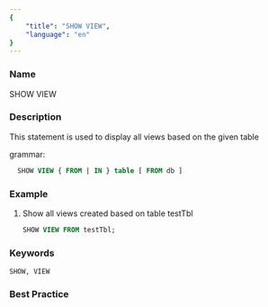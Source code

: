 ```yaml
---
{
    "title": "SHOW VIEW",
    "language": "en"
}
---
```


<!--
Licensed to the Apache Software Foundation (ASF) under one
or more contributor license agreements.  See the NOTICE file
distributed with this work for additional information
regarding copyright ownership.  The ASF licenses this file
to you under the Apache License, Version 2.0 (the
"License"); you may not use this file except in compliance
with the License.  You may obtain a copy of the License at

  http://www.apache.org/licenses/LICENSE-2.0

Unless required by applicable law or agreed to in writing,
software distributed under the License is distributed on an
"AS IS" BASIS, WITHOUT WARRANTIES OR CONDITIONS OF ANY
KIND, either express or implied.  See the License for the
specific language governing permissions and limitations
under the License.
-->



### Name

SHOW VIEW

### Description

This statement is used to display all views based on the given table

grammar:

```sql
  SHOW VIEW { FROM | IN } table [ FROM db ]
```

### Example

1. Show all views created based on table testTbl

    ```sql
    SHOW VIEW FROM testTbl;
    ```

### Keywords

    SHOW, VIEW

### Best Practice

